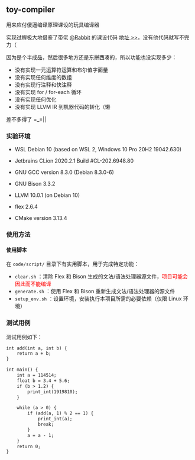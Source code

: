 ## toy-compiler

用来应付傻逼编译原理课设的玩具编译器

实现过程极大地借鉴了带佬 [@Rabbit](https://github.com/ttzztztz) 的课设代码 [地址 >>](https://github.com/ttzztztz/Compiler-Course-Design)，没有他代码就写不完力（

因为是个半成品，然后很多地方还是东拼西凑的，所以功能也没实现多少：

- 没有实现一元运算符运算和布尔值字面量
- 没有实现任何维度的数组
- 没有实现行注释和快注释
- 没有实现 for / for-each 循环
- 没有实现任何优化
- 没有实现 LLVM IR 到机器代码的转化（懒

差不多得了 =_=||

### 实验环境

- WSL Debian 10 (based on WSL 2, Windows 10 Pro 20H2 19042.630)
- Jetbrains CLion 2020.2.1 Build #CL-202.6948.80
- GNU GCC version 8.3.0 (Debian 8.3.0-6)
- GNU Bison 3.3.2
- LLVM 10.0.1 (on Debian 10)

- flex 2.6.4
- CMake version 3.13.4

### 使用方法

#### 使用脚本

在 `code/script/` 目录下有实用脚本，用于完成特定功能：

- `clear.sh` ：清除 Flex 和 Bison 生成的文法/语法处理器源文件，<font color="red">项目可能会因此而不能编译</font>
- `generate.sh` ：使用 Flex 和 Bison 重新生成文法/语法处理器的源文件
- `setup_env.sh` ：设置环境，安装执行本项目所需的必要依赖（仅限 Linux 环境）



### 测试用例

测试用例如下：

```txt
int add(int a, int b) {
    return a + b;
}

int main() {
    int a = 114514;
    float b = 3.4 + 5.6;
    if (b > 1.2) {
        print_int(1919810);
    }

    while (a > 0) {
        if (add(a, 1) % 2 == 1) {
            print_int(a);
            break;
        }
        a = a - 1;
    }
    return 0;
}
```





